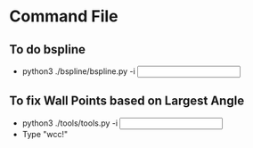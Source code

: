 # Command File

## To do bspline

* python3 ./bspline/bspline.py -i <INPUT FILE>

## To fix Wall Points based on Largest Angle

* python3 ./tools/tools.py -i <INPUT FILE>
* Type "wcc!"